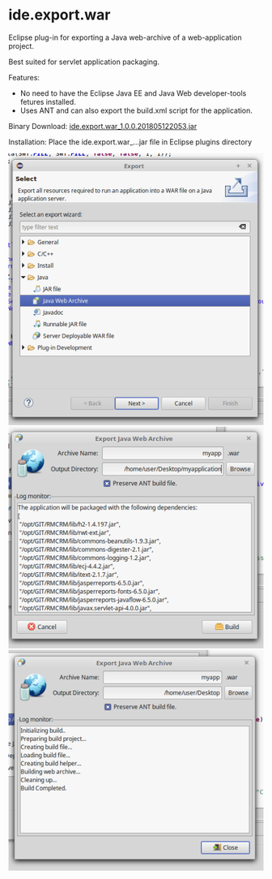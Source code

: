 # ide.export.war
Eclipse plug-in for exporting a Java web-archive of a web-application project.

Best suited for servlet application packaging.

Features:
* No need to have the Eclipse Java EE and Java Web developer-tools fetures installed.
* Uses ANT and can also export the build.xml script for the application.

Binary Download:  <a href="https://github.com/brotenet/ide.export.war/raw/master/readme_resources/ide.export.war_1.0.0.201805122053.jar" download>ide.export.war_1.0.0.201805122053.jar</a>

Installation: Place the ide.export.war_...jar file in Eclipse plugins directory

![img1](readme_resources/img1.png?raw=true "")
![img2](readme_resources/img2.png?raw=true "")
![img3](readme_resources/img3.png?raw=true "")
